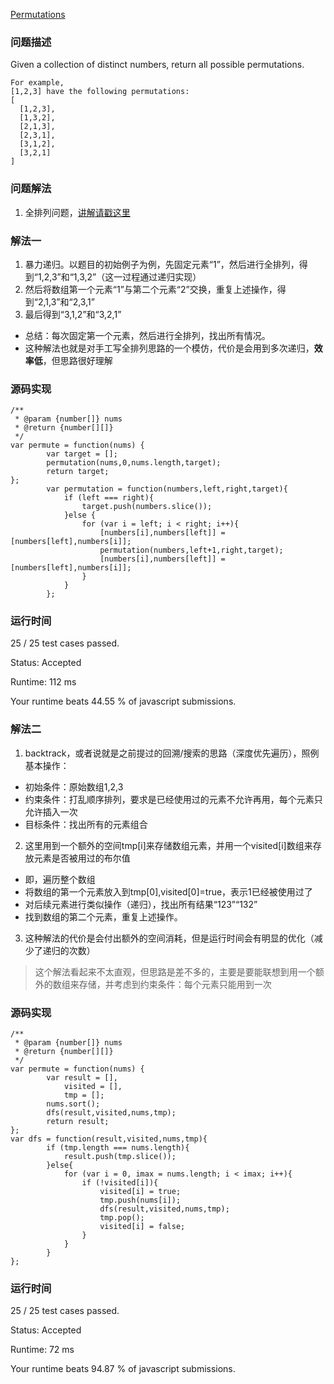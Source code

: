 [Permutations](https://leetcode.com/problems/permutations/description/)
### 问题描述
Given a collection of distinct numbers, return all possible permutations.
```
For example,
[1,2,3] have the following permutations:
[
  [1,2,3],
  [1,3,2],
  [2,1,3],
  [2,3,1],
  [3,1,2],
  [3,2,1]
]
```

### 问题解法
1. 全排列问题，[讲解请戳这里](https://www.youtube.com/watch?v=1Taz3r2mB5U)
### 解法一
1. 暴力递归。以题目的初始例子为例，先固定元素“1”，然后进行全排列，得到“1,2,3”和“1,3,2”（这一过程通过递归实现）
2. 然后将数组第一个元素“1”与第二个元素“2”交换，重复上述操作，得到“2,1,3”和“2,3,1”
3. 最后得到“3,1,2”和“3,2,1”
- 总结：每次固定第一个元素，然后进行全排列，找出所有情况。
- 这种解法也就是对手工写全排列思路的一个模仿，代价是会用到多次递归，**效率低**，但思路很好理解

### 源码实现
```
/**
 * @param {number[]} nums
 * @return {number[][]}
 */
var permute = function(nums) {
        var target = [];
        permutation(nums,0,nums.length,target);
        return target;
};
        var permutation = function(numbers,left,right,target){
            if (left === right){
                target.push(numbers.slice());
            }else {
                for (var i = left; i < right; i++){
                    [numbers[i],numbers[left]] = [numbers[left],numbers[i]]; 
                    permutation(numbers,left+1,right,target);
                    [numbers[i],numbers[left]] = [numbers[left],numbers[i]];
                }
            }
        };
```
### 运行时间

25 / 25 test cases passed.

Status: Accepted

Runtime: 112 ms

Your runtime beats 44.55 % of javascript submissions.

### 解法二
1. backtrack，或者说就是之前提过的回溯/搜索的思路（深度优先遍历），照例基本操作：
- 初始条件：原始数组1,2,3
- 约束条件：打乱顺序排列，要求是已经使用过的元素不允许再用，每个元素只允许插入一次
- 目标条件：找出所有的元素组合
2. 这里用到一个额外的空间tmp[i]来存储数组元素，并用一个visited[i]数组来存放元素是否被用过的布尔值
- 即，遍历整个数组
- 将数组的第一个元素放入到tmp[0],visited[0]=true，表示1已经被使用过了
- 对后续元素进行类似操作（递归），找出所有结果“123”“132”
- 找到数组的第二个元素，重复上述操作。
3. 这种解法的代价是会付出额外的空间消耗，但是运行时间会有明显的优化（减少了递归的次数）
> 这个解法看起来不太直观，但思路是差不多的，主要是要能联想到用一个额外的数组来存储，并考虑到约束条件：每个元素只能用到一次

### 源码实现
```
/**
 * @param {number[]} nums
 * @return {number[][]}
 */
var permute = function(nums) {
        var result = [],
            visited = [],
            tmp = [];
        nums.sort();
        dfs(result,visited,nums,tmp);
        return result;
};
var dfs = function(result,visited,nums,tmp){
        if (tmp.length === nums.length){
            result.push(tmp.slice());
        }else{
            for (var i = 0, imax = nums.length; i < imax; i++){
                if (!visited[i]){
                    visited[i] = true;
                    tmp.push(nums[i]);
                    dfs(result,visited,nums,tmp);
                    tmp.pop();
                    visited[i] = false;
                }
            }
        }
};
```
### 运行时间
25 / 25 test cases passed.

Status: Accepted

Runtime: 72 ms

Your runtime beats 94.87 % of javascript submissions.
